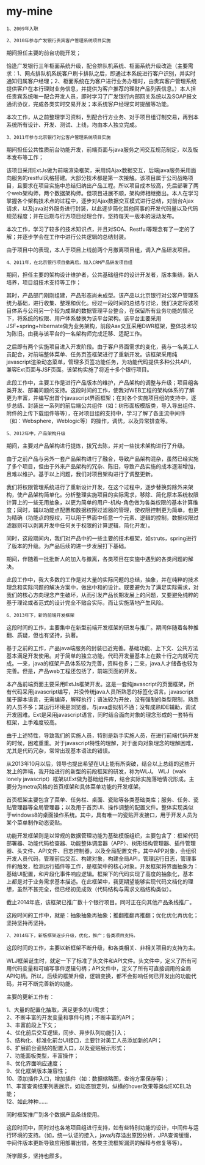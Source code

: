 # my-mine


	1、2009年入职

	2、2010年参与广发银行贵宾客户管理系统项目实施

期间担任主要的前台功能开发；

恰逢广发银行三年柜面系统升级，配合排队机系统、柜面系统升级改造（主要需求：1、网点排队机系统客户刷卡排队之后，即通过本系统进行客户识别，并实时通知归属客户经理；2、柜面系统在为客户进行业务办理时，由贵宾客户管理系统提供客户在本行理财业务信息，并提供为客户推荐的理财产品列表信息。）本人担任贵宾系统唯一配合开发人员，即时学习了广发银行内部网关系统以及SOAP报文通讯协议，完成各类实时交易开发；本系统客户经理实时提醒等功能。

本次工作，从之前整理学习资料，到配合行方业务、对手项目组订制交易，再到本系统所有设计、开发、测试、上线，均由本人独立完成。
	
	3、2011年参与北京银行对公客户管理系统项目实施
	
期间担任公共性质前台功能开发，前端页面与java服务之间交互规范制定，以及版本发布等工作；

该项目采用ExtJs做为前端渲染框架，采用纯Ajax数据交互，后端java服务采用面向服务的restful风格搭建。大部分技术都是第一次接触。该项目属于公司战略项目，且要求在项目实施中总结归纳出产品工程。所以项目成本较高，先后部署了两个web架构师，两个数据架构师。但项目进展不顺，架构师相继撤出。本人在学习掌握各个架构技术点的过程中，逐步对Ajax数据交互模式进行总结，对前台Ajax请求，以及java对外服务进行封装，以此逐步简化其他同事的开发代码量以及代码规范程度；并在后期与行方项目经理合作，坚持每天一版本的滚动发布。

本次工作，学习了较多的技术知识点，并且对SOA、Restful等理念有了一定的了解；并逐步学会在工作中进行公共逻辑的总结封装。

由于项目中的表现，本人于项目上线前两个月撤离项目组，调入产品研发项目。

	4、2011年，在北京银行项目撤离后，加入CRM产品研发项目组
	
期间，担任主要的架构设计维护者，公共基础组件的设计开发者，版本集结，新人培养，项目组技术支持等工作；

其时，产品部门刚刚组建，产品形态尚未成型。该产品以北京银行对公客户管理系统为基础，进行收集、整理和优化。经过一段时间的总结与讨论，我们决定将该项目体系与公司另一个较为成熟的数据管理平台整合，在保留所有业务功能的情况下，将系统的权限、用户体系替换为该平台架构。该平台主要采用JSF+spring+hibernate做为业务架构，前段Aax交互采用DWR框架，整体技术较为陈旧。由我与该平台的一名架构师完成迁移、适配工作。

之后即有两个实施项目进入开发阶段。由于客户界面需求的变化，我与一名美工人员配合，对前端整体菜单、任务页签框架进行了重新开发。该框架采用纯javascript渲染动态菜单，管理多页签功能任务，为功能代码提供多种公共API，兼容Ext页面与JSF页面。该架构实施了将近十多个银行项目。

此段工作中，主要工作是进行产品版本的维护，产品架构的调整与升级；项目组各类开发、部署问题的支持。这段时间的工作，使我对WEB工程的架构体系的了解更为丰富，并编写出首个javascript界面框架；在对各个实施项目组的支持中，逐步总结、封装出一系列的前后端公共组件（如：树形面板模版类，导入导出组件、附件的上传下载组件等等），在对项目组的支持中，学习了解了各主流中间件（如：Websphere，Weblogic等）的操作，调优，以及异常排查等。

	5、2012年中，产品架构升级
	
期间，主要对产品架构进行提炼，拨冗去陈，并对一些技术架构进行了升级。

由于之前产品与另外一套产品架构进行了融合，导致产品架构混杂，虽然已经实施了多个项目，但由于外来产品架构的冗杂、陈旧，导致产品实施的成本逐渐增加，且难以维护。基于以上问题，我们对项目架构进行了调整更新。

我们将权限管理系统进行了重新设计开发，在这个过程中，逐步替换剪除外来架构，使产品架构简单化。分析整理实施项目的实际需求，移除、简化原本系统权限计算上的一些无用抽象，以更为简单的用户-机构-角色做为各类权限的基本计算维度；同时，辅以功能点配置和数据权限过滤器的管理，使权限控制更为简单，也更为精确（功能点的授权，可以用于界面中任意一个元素、逻辑的控制，数据权限过滤器则可以剥离开发中任何关于权限的计算逻辑，简化开发）。

同时，这段期间内，我们对产品中的一些主要的技术框架，如struts，spring进行了版本的升级。为产品后续的进一步发展打下基础。

期间，伴随着一批批新人的加入与撤离，各类项目在实施中遇到的各类问题的解决。

此段工作中，我大多数的工作是对大量的实际问题的总结，抽象，并在纯粹的技术理念和实际问题的解决方案中，做出中和的设计。既要避免为了满足实际需求，对我们的核心方向理念产生破坏，从而引发产品长期发展上的问题，又要避免纯粹的基于理论或者范式的设计完全不贴合实际，而让实施落地产生风险。

	6、2013年下，新的前端开发框架
	
这段时间的工作，主要集中在新型前端开发框架的研发与推广。期间伴随着各种推翻、质疑，但也有坚持，执著。

基于之前的工作，产品java端服务的封装已近完善。基础功能、上下文、公共方法基本满足开发使用。对于简单的独立功能，代码开发量基本上在数十行之内就可完成。一来，java的框架产品体系较为完善，资料也多；二来，java人才储备也较为完善。但是，产品web工程还包括了，前端页面的开发。

本产品前端页面主要采用ExtJs框架开发。这是一套纯javascript的页面框架，所有代码采用javascript编写，并没传统java人员所熟悉的标签化语言。javascript属于脚本语言，无需编译，解释执行；语法较为开放，没有强制的类型限制，熟悉的人员不多；其运行环境是浏览器，与java虚拟机不通；没有成熟IDE辅助，调试开发困难。Ext是采用javascript语言，同时结合面向对象的理念形成的一套特有框架，上手难度较高。

由于上述特性，导致我们的实施人员，特别是新手实施人员，在进行前端代码开发的时候，困难重重。对于javascript特性的理解，对于面向对象理念的理解困难，尤其是代码冗杂，常常出现基本语法的错误。

从2013年10月以后，领导也提出希望在UI上能有所突破，结合以上总结的这些开发上的弊端，我开始进行的新型的前段框架的研发，称为WLJ。
WLJ（walk lonely javascript）框架以Ext做为基础组件库，结合实际实施落地情况形成。主要分为metra风格的首页框架和具体菜单功能的开发框架。

首页框架主要包含了菜单、任务栏、桌面、瓷贴等各类基础类库；服务、任务、瓷贴管理器等全局管理器；以及用于首页UI、操作调整的配置文件。整体实现类似于windows8的桌面操作系统。其中，具有唯一的瓷贴开发接口，用于开发人员为某个菜单制作动态瓷贴。

功能开发框架则是以常规的数据管理功能为基础模版组织，主要包含了：框架代码部署器、功能代码检查器、功能整体调度器（APP）、树形结构管理器、插件管理器、头文件、API文件、日志控制器，以及全局配置文件。其中APP对象，会组织开发人员代码，管理前后交互、构建对象，构建全局API，管理运行日志，管理事件的触发，检测运行插件等工作，是框架中的核心对象。开发框架将界面抽象为：基础UI配置，和片段化事件响应逻辑。框架下的代码实现了高度的抽象化，基本上都是对于业务需求基本描述。在此框架中，我更期望能够实现代码文档化的理想，虽然不甚完全，但已经初见成效（代码结构与需求文档结构类似）。

截止2014年底，该框架已推广数十个银行项目。同时正在向其他产品条线推广。

这段时间的工作中，就是：抽象抽象再抽象；推翻推翻再推翻；优化优化再优化；坚持坚持再坚持。

	7、2014年下，新版框架逐步升级，优化，推广；各类项目支持。
	
这段时间的工作，主要以新框架不断升级，和各类相关、非相关项目的支持为主。

WLJ框架诞生时，就定一下了标准了头文件和API文件。头文件中，定义了所有可用代码变量和可编写事件逻辑句柄；API文件中，定义了所有可直接调用的全局API句柄。所以，后续的框架升级，逻辑变换，都不会影响任何已开发出的功能代码，并可不断完善新的功能。

主要的更新工作有：

1、大量的配置化抽取，满足更多的UI需求；<br>
2、不断丰富的开发变量和事件句柄；不断丰富的API；<br>
3、丰富前段上下文；<br>
4、优化前后交互逻辑，同步、异步队列功能引入；<br>
5、结构化、标准化前台UI接口，主要针对美工人员添加新的API；<br>
6、扩展前台瓷贴的配置入口，以及瓷贴展示形式；<br>
7、功能面板类型，丰富操作；<br>
8、优化界面响应速度；<br>
9、优化框架版本兼容性；<br>
10、添加插件入口，增加插件（如：数据缩略图，查询方案保存等）；<br>
11、丰富查询结果列表展示，如动态锁定列，纵横的hover效果等类似EXCEL功能；<br>
12、如此种种……<br>

同时框架推广到各个数据产品条线使用。

这段时间中，同时对也各地项目组进行支持，如有些特别功能的设计，中间件与运行环境的支持。（如，统一认证的接入，java内存溢出原因分析，JPA查询缓慢，中间件版本更新导致应用部署出错，各类主流框架漏洞的解释与修复等等）。

所学颇多，坚持也颇多。

